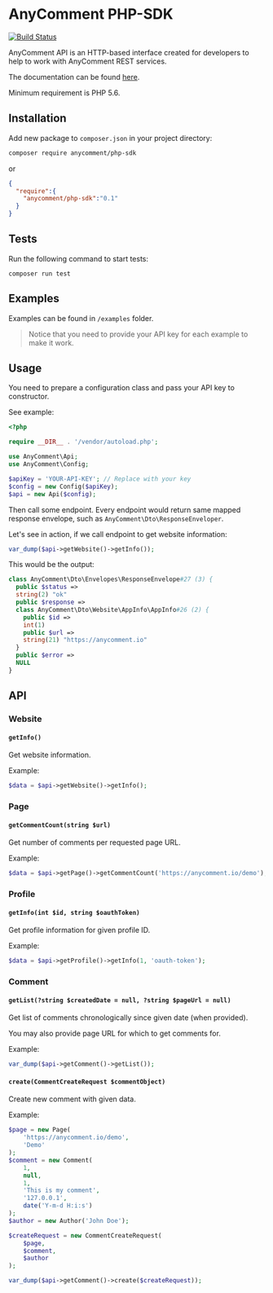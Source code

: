 # AnyComment PHP-SDK

[![Build Status](https://travis-ci.org/AnyComment/php-sdk.svg?branch=master)](https://travis-ci.org/AnyComment/php-sdk)

AnyComment API is an HTTP-based interface created for developers to help to work with AnyComment REST services.
 
The documentation can be found [here](https://anycommentio.docs.apiary.io/).

Minimum requirement is PHP 5.6.

## Installation 

Add new package to `composer.json` in your project directory:

```bash
composer require anycomment/php-sdk
```

or


```json
{
  "require":{
    "anycomment/php-sdk":"0.1"
  }
}
```


## Tests

Run the following command to start tests:
```
composer run test
```

## Examples 

Examples can be found in `/examples` folder. 

> Notice that you need to provide your API key for each example to make it work.

## Usage 

You need to prepare a configuration class and pass your API key to constructor. 

See example: 

```php
<?php

require __DIR__ . '/vendor/autoload.php';

use AnyComment\Api;
use AnyComment\Config;

$apiKey = 'YOUR-API-KEY'; // Replace with your key
$config = new Config($apiKey);
$api = new Api($config);
```

Then call some endpoint. Every endpoint would return same mapped response envelope, such 
as `AnyComment\Dto\ResponseEnveloper`.

Let's see in action, if we call endpoint to get website information: 

```php
var_dump($api->getWebsite()->getInfo());
```

This would be the output: 

```php
class AnyComment\Dto\Envelopes\ResponseEnvelope#27 (3) {
  public $status =>
  string(2) "ok"
  public $response =>
  class AnyComment\Dto\Website\AppInfo\AppInfo#26 (2) {
    public $id =>
    int(1)
    public $url =>
    string(21) "https://anycomment.io"
  }
  public $error =>
  NULL
}
```

## API

### Website 

#### `getInfo()`

Get website information.

Example:
```php
$data = $api->getWebsite()->getInfo();
```


### Page 

#### `getCommentCount(string $url)`

Get number of comments per requested page URL.

Example:  
```php
$data = $api->getPage()->getCommentCount('https://anycomment.io/demo');
```

### Profile 


#### `getInfo(int $id, string $oauthToken)`

Get profile information for given profile ID.

Example:  

```php
$data = $api->getProfile()->getInfo(1, 'oauth-token');
```


### Comment 


#### `getList(?string $createdDate = null, ?string $pageUrl = null)`

Get list of comments chronologically since given date (when provided).

You may also provide page URL for which to get comments for.

Example:  

```php
var_dump($api->getComment()->getList());
```

#### `create(CommentCreateRequest $commentObject)`

Create new comment with given data.

Example:  

```php
$page = new Page(
    'https://anycomment.io/demo',
    'Demo'
);
$comment = new Comment(
    1,
    null,
    1,
    'This is my comment',
    '127.0.0.1',
    date('Y-m-d H:i:s')
);
$author = new Author('John Doe');

$createRequest = new CommentCreateRequest(
    $page,
    $comment,
    $author
);

var_dump($api->getComment()->create($createRequest));
```
